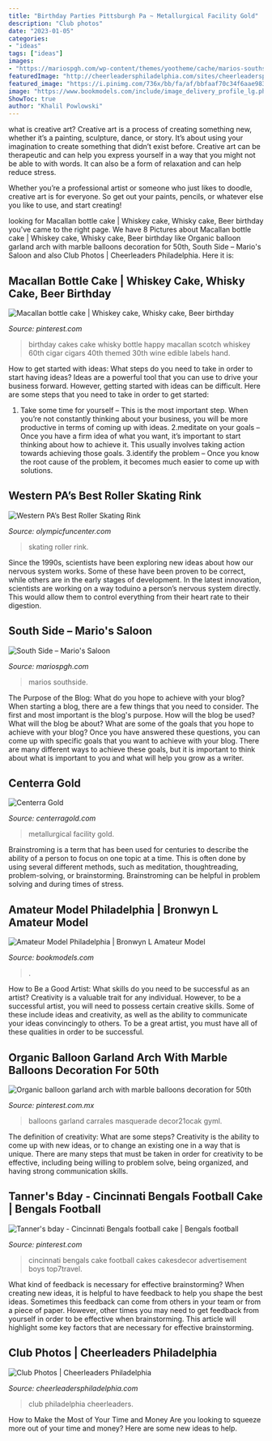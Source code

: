 ```yaml
---
title: "Birthday Parties Pittsburgh Pa ~ Metallurgical Facility Gold"
description: "Club photos"
date: "2023-01-05"
categories:
- "ideas"
tags: ["ideas"]
images:
- "https://mariospgh.com/wp-content/themes/yootheme/cache/marios-southside-grid-01-5ba43f76.jpeg"
featuredImage: "http://cheerleadersphiladelphia.com/sites/cheerleadersphiladelphia.com/files/galleries/2015/11/photos/room1.jpg"
featured_image: "https://i.pinimg.com/736x/bb/fa/af/bbfaaf70c34f6aae983b6d6560528a4c--th-birthday-cakes-happy-birthday.jpg"
image: "https://www.bookmodels.com/include/image_delivery_profile_lg.php?id=127104_LG_03.jpg"
ShowToc: true
author: "Khalil Powlowski"
---
```



what is creative art?
Creative art is a process of creating something new, whether it’s a painting, sculpture, dance, or story. It’s about using your imagination to create something that didn’t exist before. 
Creative art can be therapeutic and can help you express yourself in a way that you might not be able to with words. It can also be a form of relaxation and can help reduce stress. 

Whether you’re a professional artist or someone who just likes to doodle, creative art is for everyone. So get out your paints, pencils, or whatever else you like to use, and start creating!

	

		
looking for Macallan bottle cake | Whiskey cake, Whisky cake, Beer birthday you've came to the right page. We have 8 Pictures about Macallan bottle cake | Whiskey cake, Whisky cake, Beer birthday like Organic balloon garland arch with marble balloons decoration for 50th, South Side – Mario&#039;s Saloon and also Club Photos | Cheerleaders Philadelphia. Here it is:
		
    
## Macallan Bottle Cake | Whiskey Cake, Whisky Cake, Beer Birthday

<img loading=lazy src="https://i.pinimg.com/736x/bb/fa/af/bbfaaf70c34f6aae983b6d6560528a4c--th-birthday-cakes-happy-birthday.jpg" onerror="this.onerror=null;this.src='https://tse1.mm.bing.net/th?id=OIP.XyEzMZVTC2cIuK3PTHFFJAHaJ3&amp;pid=15.1';" alt="Macallan bottle cake | Whiskey cake, Whisky cake, Beer birthday">

_Source: pinterest.com_

>birthday cakes cake whisky bottle happy macallan scotch whiskey 60th cigar cigars 40th themed 30th wine edible labels hand. 

	

How to get started with ideas: What steps do you need to take in order to start having ideas?
Ideas are a powerful tool that you can use to drive your business forward. However, getting started with ideas can be difficult. Here are some steps that you need to take in order to get started: 
1. Take some time for yourself – This is the most important step. When you’re not constantly thinking about your business, you will be more productive in terms of coming up with ideas. 
2.meditate on your goals – Once you have a firm idea of what you want, it’s important to start thinking about how to achieve it. This usually involves taking action towards achieving those goals. 
3.identify the problem – Once you know the root cause of the problem, it becomes much easier to come up with solutions.

    
## Western PA’s Best Roller Skating Rink

<img loading=lazy src="http://olympicfuncenter.com/wp-content/uploads/2016/12/result-3.jpg" onerror="this.onerror=null;this.src='https://tse3.mm.bing.net/th?id=OIP.ZvAF1TAVehEddhlqoh8cJwHaE7&amp;pid=15.1';" alt="Western PA’s Best Roller Skating Rink">

_Source: olympicfuncenter.com_

>skating roller rink. 

	

Since the 1990s, scientists have been exploring new ideas about how our nervous system works. Some of these have been proven to be correct, while others are in the early stages of development. In the latest innovation, scientists are working on a way toduino a person’s nervous system directly. This would allow them to control everything from their heart rate to their digestion.

    
## South Side – Mario&#039;s Saloon

<img loading=lazy src="https://mariospgh.com/wp-content/themes/yootheme/cache/marios-southside-grid-01-5ba43f76.jpeg" onerror="this.onerror=null;this.src='https://tse2.mm.bing.net/th?id=OIP.rtTjg427QnSop5QKoYMbiAHaJ5&amp;pid=15.1';" alt="South Side – Mario&#039;s Saloon">

_Source: mariospgh.com_

>marios southside. 

	

The Purpose of the Blog: What do you hope to achieve with your blog?
When starting a blog, there are a few things that you need to consider. The first and most important is the blog's purpose. How will the blog be used? What will the blog be about? What are some of the goals that you hope to achieve with your blog? Once you have answered these questions, you can come up with specific goals that you want to achieve with your blog. There are many different ways to achieve these goals, but it is important to think about what is important to you and what will help you grow as a writer.

    
## Centerra Gold

<img loading=lazy src="https://www.centerragold.com/images/gallery/langeloth-1.jpg" onerror="this.onerror=null;this.src='https://tse4.mm.bing.net/th?id=OIP.viAdrWk5UiN7xDjhmHK_uAHaFg&amp;pid=15.1';" alt="Centerra Gold">

_Source: centerragold.com_

>metallurgical facility gold. 

	

Brainstroming is a term that has been used for centuries to describe the ability of a person to focus on one topic at a time. This is often done by using several different methods, such as meditation, thoughtreading, problem-solving, or brainstorming. Brainstroming can be helpful in problem solving and during times of stress.

    
## Amateur Model Philadelphia | Bronwyn L Amateur Model

<img loading=lazy src="https://www.bookmodels.com/include/image_delivery_profile_lg.php?id=127104_LG_03.jpg" onerror="this.onerror=null;this.src='https://tse3.mm.bing.net/th?id=OIP.yWOURlc0meR1pWwFLb50ngHaJ3&amp;pid=15.1';" alt="Amateur Model Philadelphia | Bronwyn L Amateur Model">

_Source: bookmodels.com_

>. 

	

How to Be a Good Artist: What skills do you need to be successful as an artist?
Creativity is a valuable trait for any individual. However, to be a successful artist, you will need to possess certain creative skills. Some of these include ideas and creativity, as well as the ability to communicate your ideas convincingly to others. To be a great artist, you must have all of these qualities in order to be successful.

    
## Organic Balloon Garland Arch With Marble Balloons Decoration For 50th

<img loading=lazy src="https://i.pinimg.com/736x/d3/00/f9/d300f9fb49ed32aa4321ad065ac43cd3.jpg" onerror="this.onerror=null;this.src='https://tse1.mm.bing.net/th?id=OIP.zTTn53Yx_Q-qYR6boVDy_QAAAA&amp;pid=15.1';" alt="Organic balloon garland arch with marble balloons decoration for 50th">

_Source: pinterest.com.mx_

>balloons garland carrales masquerade decor21ocak gyml. 

	

The definition of creativity: What are some steps?
Creativity is the ability to come up with new ideas, or to change an existing one in a way that is unique. There are many steps that must be taken in order for creativity to be effective, including being willing to problem solve, being organized, and having strong communication skills.

    
## Tanner&#039;s Bday - Cincinnati Bengals Football Cake | Bengals Football

<img loading=lazy src="https://i.pinimg.com/736x/59/88/fc/5988fce37f2e92396445267a3097996b--football-cakes-cincinnati-bengals.jpg" onerror="this.onerror=null;this.src='https://tse2.mm.bing.net/th?id=OIP.p4c3dgioE1eJ9Psy7mzVfAHaIs&amp;pid=15.1';" alt="Tanner&#039;s bday - Cincinnati Bengals football cake | Bengals football">

_Source: pinterest.com_

>cincinnati bengals cake football cakes cakesdecor advertisement boys top7travel. 

	

What kind of feedback is necessary for effective brainstorming?
When creating new ideas, it is helpful to have feedback to help you shape the best ideas. Sometimes this feedback can come from others in your team or from a piece of paper. However, other times you may need to get feedback from yourself in order to be effective when brainstorming. This article will highlight some key factors that are necessary for effective brainstorming.

    
## Club Photos | Cheerleaders Philadelphia

<img loading=lazy src="http://cheerleadersphiladelphia.com/sites/cheerleadersphiladelphia.com/files/galleries/2015/11/photos/room1.jpg" onerror="this.onerror=null;this.src='https://tse1.mm.bing.net/th?id=OIP.Z7GfPbSdkxfsASWUFrDyTAHaEF&amp;pid=15.1';" alt="Club Photos | Cheerleaders Philadelphia">

_Source: cheerleadersphiladelphia.com_

>club philadelphia cheerleaders. 

	

How to Make the Most of Your Time and Money
Are you looking to squeeze more out of your time and money? Here are some new ideas to help.

